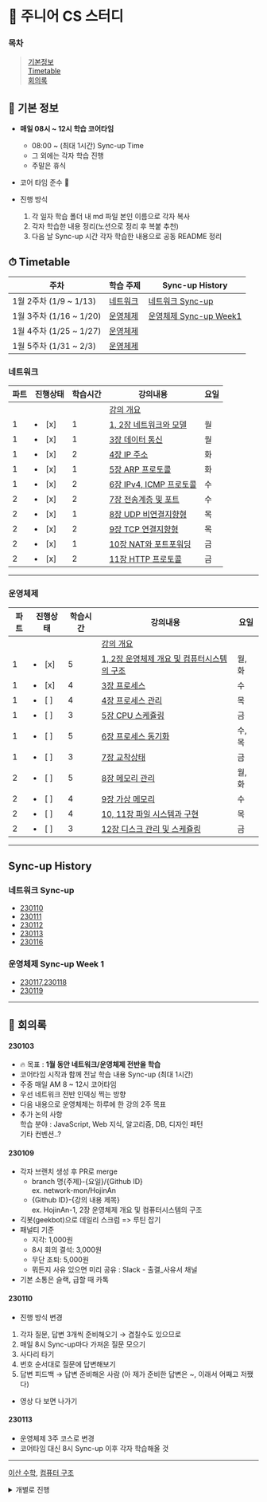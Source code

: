 # 🌱 주니어 CS 스터디

### 목차

> [기본정보](#-기본-정보)  
> [Timetable](#-timetable)  
> [회의록](#-회의록)

## 📌 기본 정보

- **매일 08시 ~ 12시 학습 코어타임**
  - 08:00 ~ (최대 1시간) Sync-up Time
  - 그 외에는 각자 학습 진행
  - 주말은 휴식
- 코어 타임 준수 🤙

- 진행 방식
  1. 각 일자 학습 폴더 내 md 파일 본인 이름으로 각자 복사
  2. 각자 학습한 내용 정리(노션으로 정리 후 복붙 추천)
  3. 다음 날 Sync-up 시간 각자 학습한 내용으로 공동 README 정리

## ⏱ Timetable

| 주차                    | 학습 주제             | Sync-up History                                    |
| ----------------------- | --------------------- | -------------------------------------------------- |
| 1월 2주차 (1/9 ~ 1/13)  | [네트워크](#네트워크) | [네트워크 Sync-up](#네트워크-sync-up)              |
| 1월 3주차 (1/16 ~ 1/20) | [운영체제](#운영체제) | [운영체제 Sync-up Week1](#운영체제-sync-up-week-1) |
| 1월 4주차 (1/25 ~ 1/27) | [운영체제](#운영체제) |                                                    |
| 1월 5주차 (1/31 ~ 2/3)  | [운영체제](#운영체제) |                                                    |

### 네트워크

| 파트 | 진행상태       | 학습시간 | 강의내용                                                    | 요일 |
| ---- | -------------- | -------- | ----------------------------------------------------------- | ---- |
|      |                |          | [강의 개요](네트워크)                                       |      |
| 1    | <li> [x] </li> | 1        | [1, 2장 네트워크와 모델](네트워크/1,-2장-네트워크와-모델)   | 월   |
| 1    | <li> [x] </li> | 1        | [3장 데이터 통신](네트워크/3장-데이터-통신)                 | 월   |
| 1    | <li> [x] </li> | 2        | [4장 IP 주소](네트워크/4장-IP-주소)                         | 화   |
| 1    | <li> [x] </li> | 1        | [5장 ARP 프로토콜](네트워크/5장-ARP-프로토콜)               | 화   |
| 1    | <li> [x] </li> | 2        | [6장 IPv4, ICMP 프로토콜](네트워크/6장-IPv4,-ICMP-프로토콜) | 수   |
| 2    | <li> [x] </li> | 2        | [7장 전송계층 및 포트](네트워크/7장-전송계층-및-포트)       | 수   |
| 2    | <li> [x] </li> | 1        | [8장 UDP 비연결지향형](네트워크/8장-UDP-비연결지향형)       | 목   |
| 2    | <li> [x] </li> | 2        | [9장 TCP 연결지향형](네트워크/9장-TCP-연결지향형)           | 목   |
| 2    | <li> [x] </li> | 1        | [10장 NAT와 포트포워딩](네트워크/10장-NAT와-포트포워딩)     | 금   |
| 2    | <li> [x] </li> | 2        | [11장 HTTP 프로토콜](네트워크/11장-HTTP-프로토콜)           | 금   |

---

### 운영체제

| 파트 | 진행상태       | 학습시간 | 강의내용                                                                                            | 요일   |
| ---- | -------------- | -------- | --------------------------------------------------------------------------------------------------- | ------ |
|      |                |          | [강의 개요](운영체제)                                                                               |        |
| 1    | <li> [x] </li> | 5        | [1, 2장 운영체제 개요 및 컴퓨터시스템의 구조](운영체제/1,-2장-운영체제-개요-및-컴퓨터시스템의-구조) | 월, 화 |
| 1    | <li> [x] </li> | 4        | [3장 프로세스](운영체제/3장-프로세스)                                                               | 수     |
| 1    | <li> [ ] </li> | 4        | [4장 프로세스 관리](운영체제/4장-프로세스-관리)                                                     | 목     |
| 1    | <li> [ ] </li> | 3        | [5장 CPU 스케쥴링](운영체제/5장-CPU-스케쥴링)                                                       | 금     |
| 1    | <li> [ ] </li> | 5        | [6장 프로세스 동기화](운영체제/6장-프로세스-동기화)                                                 | 수, 목 |
| 1    | <li> [ ] </li> | 3        | [7장 교착상태](운영체제/7장-교착상태)                                                               | 금     |
| 2    | <li> [ ] </li> | 5        | [8장 메모리 관리](운영체제/8장-메모리-관리)                                                         | 월, 화 |
| 2    | <li> [ ] </li> | 4        | [9장 가상 메모리](운영체제/9장-가상-메모리)                                                         | 수     |
| 2    | <li> [ ] </li> | 4        | [10, 11장 파일 시스템과 구현](운영체제/10,-11장-파일-시스템과-구현)                                 | 목     |
| 2    | <li> [ ] </li> | 3        | [12장 디스크 관리 및 스케쥴링](운영체제/12장-디스크-관리-및-스케쥴링)                               | 금     |

---

## Sync-up History

### 네트워크 Sync-up

- [230110](https://scandalous-helicona-d23.notion.site/1-2-3-6077914edd814111bdd926b946661e77)
- [230111](https://scandalous-helicona-d23.notion.site/4-IP-5-ARP-88997b55fab64c1a8408cc39c78a8681)
- [230112](https://scandalous-helicona-d23.notion.site/6-IPv4-ICMP-7-ea097ea987394bceaf8fc6683d8697f2)
- [230113](https://scandalous-helicona-d23.notion.site/8-UDP-9-TCP-770704258cf2465482f4507d96ea3d1e)
- [230116](https://scandalous-helicona-d23.notion.site/10-NAT-11-HTTP-010d1a630d0043d8ab33cf518cb58aa8)

### 운영체제 Sync-up Week 1

- [230117,230118](https://scandalous-helicona-d23.notion.site/1-2-4be231e3dde04ed09d9d9fd443f34564)
- [230119](https://scandalous-helicona-d23.notion.site/3-bfd06b885965475ea50b56234ff06ba3)

---

## 📜 회의록

#### 230103

- 🔥 목표 : **1월 동안 네트워크/운영체제 전반을 학습**
- 코어타임 시작과 함께 전날 학습 내용 Sync-up (최대 1시간)
- 주중 매일 AM 8 ~ 12시 코어타임
- 우선 네트워크 전반 인덱싱 찍는 방향
- 다음 내용으로 운영체제는 하루에 한 강의 2주 목표
- 추가 논의 사항  
  학습 분야 : JavaScript, Web 지식, 알고리즘, DB, 디자인 패턴  
  기타 컨벤션..?

#### 230109

- 각자 브랜치 생성 후 PR로 merge
  - branch 명{주제}-{요일}/{Github ID}  
    ex. network-mon/HojinAn
  - {Github ID}-{강의 내용 제목}  
    ex. HojinAn-1, 2장 운영체제 개요 및 컴퓨터시스템의 구조
- 긱봇(geekbot)으로 데일리 스크럼 => 루틴 잡기
- 패널티 기준
  - 지각: 1,000원
  - 8시 회의 결석: 3,000원
  - 무단 조퇴: 5,000원
  - 뭐든지 사유 있으면 미리 공유 : Slack - 출결\_사유서 채널
- 기본 소통은 슬랙, 급할 때 카톡

#### 230110

- 진행 방식 변경

1. 각자 질문, 답변 3개씩 준비해오기 → 겹칠수도 있으므로
2. 매일 8시 Sync-up마다 가져온 질문 모으기
3. 사다리 타기
4. 번호 순서대로 질문에 답변해보기
5. 답변 피드백 → 답변 준비해온 사람 (아 제가 준비한 답변은 ~, 이래서 어째고 저쨌다)

- 영상 다 보면 나가기

#### 230113

- 운영체제 3주 코스로 변경
- 코어타임 대신 8시 Sync-up 이후 각자 학습해올 것

---

[이산 수학](#이산-수학), [컴퓨터 구조](#컴퓨터-구조)

<details>
  <summary>
  개별로 진행
  </summary>

### 이산 수학

| 파트 | 진행상태       | 학습시간 | 강의내용                                                        |
| ---- | -------------- | -------- | --------------------------------------------------------------- |
|      |                |          | [강의 개요](이산-수학)                                          |
| 1    | <li> [ ] </li> | 2        | [이산수학 기초](이산-수학/이산수학-기초.md)                     |
| 1    | <li> [ ] </li> | 5        | [명제,추론,귀납,부울대수](이산-수학/명제,추론,귀납,부울대수.md) |
| 2    | <li> [ ] </li> | 3        | [알고리즘,그래프](이산-수학/알고리즘,그래프.md)                 |
| 2    | <li> [ ] </li> | 2        | [형식언어와 오토마타,셈](이산-수학/형식언어와-오토마타,셈.md)   |
| 2    | <li> [ ] </li> | 3        | [관계,부분순서](이산-수학/관계,부분순서.md)                     |

---

### 컴퓨터-구조

| 파트 | 진행상태       | 학습시간 | 강의내용                                                                                  |
| ---- | -------------- | -------- | ----------------------------------------------------------------------------------------- |
|      |                |          | [강의 개요](컴퓨터-구조)                                                                  |
| 1    | <li> [ ] </li> | 2        | [컴퓨터-구조 개요](컴퓨터-구조/컴퓨터-구조-개요.md)                                       |
| 1    | <li> [ ] </li> | 3        | [1장 디지털 논리 회로 및 강의소개](컴퓨터-구조/1장-디지털-논리-회로-및-강의소개.md)       |
| 1    | <li> [ ] </li> | 3        | [2장 디지털 부품](컴퓨터-구조/2장-디지털-부품.md)                                         |
| 1    | <li> [ ] </li> | 3        | [3장 데이터의 표현](컴퓨터-구조/3장-데이터의-표현.md)                                     |
| 1    | <li> [ ] </li> | 2        | [4장 레지스터 전송과 마이크로 연산](컴퓨터-구조/4장-레지스터-전송과-마이크로-연산.md)     |
| 1    | <li> [ ] </li> | 3        | [5장 기본 컴퓨터의 구조와 설계-Part1](컴퓨터-구조/5장-기본-컴퓨터의-구조와-설계-Part1.md) |
| 1    | <li> [ ] </li> | 3        | [5장 기본 컴퓨터의 구조와 설계-Part2](컴퓨터-구조/5장-기본-컴퓨터의-구조와-설계-Part2.md) |
| 2    | <li> [ ] </li> | 3        | [6장 기본 컴퓨터 프로그래밍](컴퓨터-구조/6장-기본-컴퓨터-프로그래밍.md)                   |
| 2    | <li> [ ] </li> | 3        | [7장 마이크로 프로그램](컴퓨터-구조/7장-마이크로-프로그램.md)                             |
| 2    | <li> [ ] </li> | 3        | [8장 중앙 처리 장치](컴퓨터-구조/8장-중앙-처리-장치.md)                                   |
| 2    | <li> [ ] </li> | 3        | [9장 파이프라인과 벡터 처리](컴퓨터-구조/9장-파이프라인과-벡터-처리.md)                   |
| 2    | <li> [ ] </li> | 3        | [10장 컴퓨터 산술 연산](컴퓨터-구조/10장-컴퓨터-산술-연산.md)                             |
| 2    | <li> [ ] </li> | 3        | [11장 입출력 구조](컴퓨터-구조/11장-입출력-구조.md)                                       |
| 2    | <li> [ ] </li> | 3        | [12장 메모리 구조](컴퓨터-구조/12장-메모리-구조.md)                                       |

</details>

